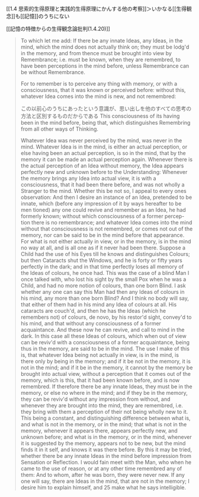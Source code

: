 [[1.4 思索的生得原理と実践的生得原理にかんする他の考察]]＞いかなる[[生得観念]]も[[記憶]]のうちにない

[[記憶の特徴からの生得観念論批判(1.4.20)]]


> To which let me add: If there be any innate Ideas, any Ideas, in the mind, which the mind does not actually think on; they must be lodg'd in the memory, and from thence must be brought into view by Remembrance; i.e. must be known, when they are remembred, to have been perceptions in the mind before, unless Remembrance can be without Remembrance. 
> 
> For to remember is to perceive any thing with memory, or with a consciousness, that it was known or perceived before: without this, whatever Idea comes into the mind is new, and not remembred: 
> 
> この以前心のうちにあったという意識が、思い出しを他のすべての思考の方法と区別するものだからである
> This consciousness of its having been in the mind before, being that, which distinguishes Remembring from all other ways of Thinking. 
> 
> Whatever Idea was never perceived by the mind, was never in the mind. Whatever Idea is in the mind, is either an actual perception, or else having been an actual perception, is so in the mind, that by the memory it can be made an actual perception again. Whenever there is the actual perception of an Idea without memory, the Idea appears perfectly new and unknown before to the Understanding: Whenever the memory brings any Idea into actual view, it is with a consciousness, that it had been there before, and was not wholly a Stranger to the mind. Whether this be not so, I appeal to every ones observation: And then I desire an instance of an Idea, pretended to be innate, which (before any impression of it by ways hereafter to be men tioned) any one could revive and remember as an Idea, he had formerly known; without which consciousness of a former percep- tion there is no remembrance; and whatever Idea comes into the mind without that consciousness is not remembred, or comes not out of the memory, nor can be said to be in the mind before that appearance. For what is not either actually in view, or in the memory, is in the mind no way at all, and is all one as if it never had been there. Suppose a Child had the use of his Eyes till he knows and distinguishes Colours; but then Cataracts shut the Windows, and he is forty or fifty years perfectly in the dark; and in that time perfectly loses all memory of the Ideas of colours, he once had. This was the case of a blind Man I once talked with, who lost his sight by the small Pox when he was a Child, and had no more notion of colours, than one born Blind. I ask whether any one can say this Man had then any Ideas of colours in his mind, any more than one born Blind? And I think no body will say, that either of them had in his mind any Idea of colours at all. His cataracts are couch'd, and then he has the Ideas (which he remembers not) of colours, de novo, by his restor'd sight, convey'd to his mind, and that without any consciousness of a former acquaintance. And these now he can revive, and call to mind in the dark. In this case all these Ideas of colours, which when out of view can be reviv'd with a consciousness of a former acquaintance, being thus in the memory, are said to be in the mind. The use I make of this is, that whatever Idea being not actually in view, is in the mind, is there only by being in the memory; and if it be not in the memory, it is not in the mind; and if it be in the memory, it cannot by the memory be brought into actual view, without a perception that it comes out of the memory, which is this, that it had been known before, and is now remembred. If therefore there be any innate Ideas, they must be in the memory, or else no where in the mind; and if they be in the memory, they can be reviv'd without any impression from without, and whenever they are brought into the mind, they are remembred, i.e. they bring with them a perception of their not being wholly new to it. This being a constant, and distinguishing difference between what is, and what is not in the memory, or in the mind; that what is not in the memory, whenever it appears there, appears perfectly new, and unknown before; and what is in the memory, or in the mind, whenever it is suggested by the memory, appears not to be new, but the mind finds it in it self, and knows it was there before. By this it may be tried, whether there be any innate Ideas in the mind before impression from Sensation or Reflection. I would fain meet with the Man, who when he came to the use of reason, or at any other time remembred any of them: And to whom, after he was born, they were never new. If any one will say, there are Ideas in the mind, that are not in the memory; I desire him to explain himself, and 25 make what he says intelligible.